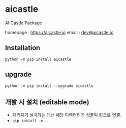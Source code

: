 # aicastle
AI Castle Package

homepage : https://aicastle.io
email : dev@aicastle.io

## Installation
```
python -m pip install aicastle
```

## upgrade
```
python -m pip install --upgrade aicastle
```

## 개발 시 설치 (editable mode)
- 패키지가 설치되는 대신 해당 디렉터리가 심볼릭 링크로 연결.
- `pip install -e .`
